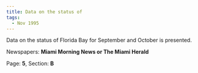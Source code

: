 ```yaml
---  
title: Data on the status of  
tags:  
  - Nov 1995  
---  
```

  
Data on the status of Florida Bay for September and October is presented.  
  
Newspapers: **Miami Morning News or The Miami Herald**  
  
Page: **5**, Section: **B** 
